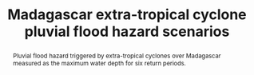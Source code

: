 ---
schema: rdl
title: Madagascar extra-tropical cyclone pluvial flood hazard scenarios
organization: GFDRR
filename: hzd-mdg-fl-etc
resources:
  - name: Madagascar extra-tropical cyclone pluvial flood
    aggregation_type: Grid
    format:
      - geotiff
    resource_description: ''
    h-res: 1 km
    epsg: 4326 (WGS84)
    url: >-
      https://rdl-jkan-datasets.s3-ap-southeast-2.amazonaws.com/hazard/hzd-mdg-fl-etc.zip
category:
  - Hazard
abstract: >-
  Pluvial flood hazard triggered by extra-tropical cyclones over Madagascar
  measured as the maximum water depth for six return periods.
notes: >-
  Pluvial flood hazard triggered by extra-tropical cyclones over Madagascar
  measured as the maximum water depth for six return periods.
source: SWIO-RAFI
model_date: '2016'
version: '1'
purpose: ' Quantification of site specific risk of flood, earthquakes, tropical cyclones, storm surge and tsunamis, to support improvement in the resiliency and capacity of South West Indian Ocean island states through the creation of disaster risk financing strategies.'
project: >-
  GFDRR South West Indian Ocean Risk Assessment and Financing Initiative
  (SWIO-RAFI)
biblio_title: >-
  World Bank (2017) - Southwest Indian Ocean Risk Assessment and Financing
  Initiative: Final report on risk profiles
biblio_url: >-
  https://rdl-jkan-datasets.s3-ap-southeast-2.amazonaws.com/bibliography/AIR+(2016)+-+SWIO-RAFI+Component+4+-+Risk+profiles.pdf
geo_coverage:
  - MDG
license: 'https://creativecommons.org/licenses/by-sa/4.0/'
maintainer: GFDRR
maintainer_email: contact@riskdatalibrary.org
hazard_type:
  - FL
  - FL
analysis_type: Probabilistic
geo_area: ''
time_start: ''
time_end: ''
time_span: ''
time_year: ''
calculation_method: Simulated
frequency_type:
  - Return Period
return_period: '25, 50, 100, 250, 500, 1000 years'
occurrence_time_start: ''
occurrence_time_end: ''
occurrence_time_span: ''
trigger_process_type:
  - ETC
description: ''
process_type:
  - FPF
imt:
  - fl_wd_m
data_uncertainty: ''
---